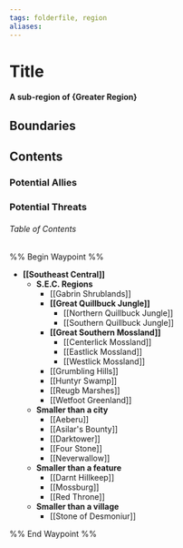 ```yaml
---
tags: folderfile, region
aliases:
---
```

# Title
#### A sub-region of {Greater Region}
## Boundaries
## Contents
### Potential Allies
### Potential Threats
###### Table of Contents
%% Begin Waypoint %%
- **[[Southeast Central]]**
	- **S.E.C. Regions**
		- [[Gabrin Shrublands]]
		- **[[Great Quillbuck Jungle]]**
			- [[Northern Quillbuck Jungle]]
			- [[Southern Quillbuck Jungle]]
		- **[[Great Southern Mossland]]**
			- [[Centerlick Mossland]]
			- [[Eastlick Mossland]]
			- [[Westlick Mossland]]
		- [[Grumbling Hills]]
		- [[Huntyr Swamp]]
		- [[Reugb Marshes]]
		- [[Wetfoot Greenland]]
	- **Smaller than a city**
		- [[Aeberu]]
		- [[Asilar's Bounty]]
		- [[Darktower]]
		- [[Four Stone]]
		- [[Neverwallow]]
	- **Smaller than a feature**
		- [[Darnt Hillkeep]]
		- [[Mossburg]]
		- [[Red Throne]]
	- **Smaller than a village**
		- [[Stone of Desmoniur]]

%% End Waypoint %%
